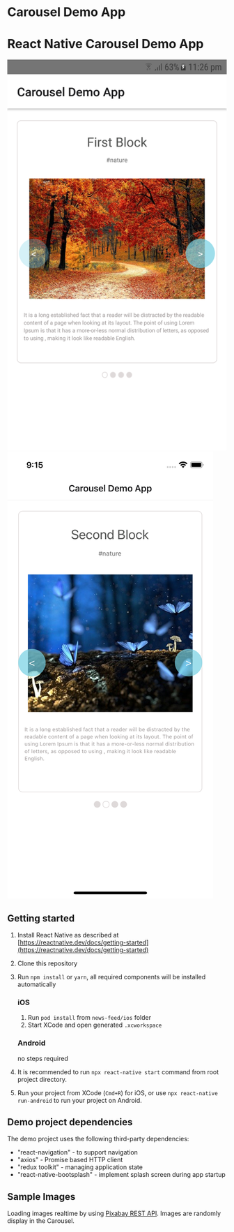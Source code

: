 # Carousel Demo App

# React Native Carousel Demo App

![home-screen-android](https://github.com/janaka120/Carousel-demo-app/blob/splash-screen/src/assets/images/screenshots/home-screen-android.png)
![home-screen-ios](https://github.com/janaka120/Carousel-demo-app/blob/splash-screen/src/assets/images/screenshots/home-screen-ios.png)

## Getting started

1. Install React Native as described at [https://reactnative.dev/docs/getting-started](https://reactnative.dev/docs/getting-started)
2. Clone this repository
3. Run `npm install` or `yarn`, all required components will be installed automatically

   ### iOS

   1. Run `pod install` from `news-feed/ios` folder
   2. Start XCode and open generated `.xcworkspace`

   ### Android

   no steps required

4. It is recommended to run `npx react-native start` command from root project directory.
5. Run your project from XCode (`Cmd+R`) for iOS, or use `npx react-native run-android` to run your project on Android.

## Demo project dependencies

The demo project uses the following third-party dependencies:

- "react-navigation" - to support navigation
- "axios" - Promise based HTTP client
- "redux toolkit" - managing application state
- "react-native-bootsplash" - implement splash screen during app startup

## Sample Images

Loading images realtime by using [Pixabay REST API](https://pixabay.com/api/docs/). Images are randomly display in the Carousel.
